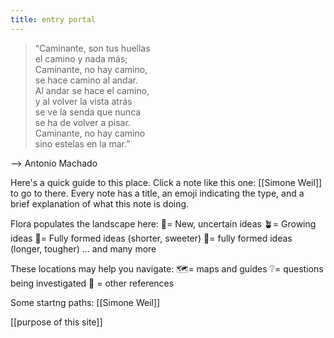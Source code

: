 ```yaml
---
title: entry portal
---
```


>“Caminante, son tus huellas  
el camino y nada más;  
Caminante, no hay camino,  
se hace camino al andar.  
Al andar se hace el camino,  
y al volver la vista atrás  
se ve la senda que nunca  
se ha de volver a pisar.  
Caminante, no hay camino  
sino estelas en la mar.”

--> Antonio Machado

Here's a quick guide to this place.
Click a note like this one: [[Simone Weil]] to go to there. Every note has a title, an emoji indicating the type, and a brief explanation of what this note is doing.

Flora populates the landscape here:
🌱= New, uncertain ideas
🪴= Growing ideas
🌻= Fully formed ideas (shorter, sweeter)
🌵= fully formed ideas (longer, tougher)
 ... and many more

These locations may help you navigate:
🗺️= maps and guides
❔= questions being investigated
📖 =  other references

Some startng paths:
[[Simone Weil]]

[[purpose of this site]]